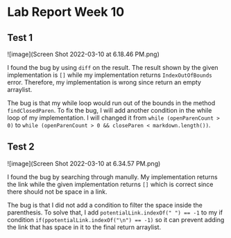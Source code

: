 # **Lab Report Week 10**

## **Test 1**
![image](Screen Shot 2022-03-10 at 6.18.46 PM.png)

I found the bug by using ``diff`` on the result. The result shown by the given implementation is ``[]`` while my implementation returns ``IndexOutOfBounds`` error. Therefore, my implementation is wrong since return an empty arraylist.

The bug is that my while loop would run out of the bounds in the method ``findClosedParen``. To fix the bug, I will add another condition in the while loop of my implementation. I will changed it from ``while (openParenCount > 0)`` to ``while (openParenCount > 0 && closeParen < markdown.length())``.

## **Test 2**
![image](Screen Shot 2022-03-10 at 6.34.57 PM.png)

I found the bug by searching through manully. My implementation returns the link while the given implementation returns ``[]`` which is correct since there should not be space in a link.

The bug is that I did not add a condition to filter the space inside the parenthesis. To solve that, I add ``potentialLink.indexOf(" ") == -1`` to my if condition ``if(ppotentialLink.indexOf("\n") == -1)`` so it can prevent adding the link that has space in it to the final return arraylist.

